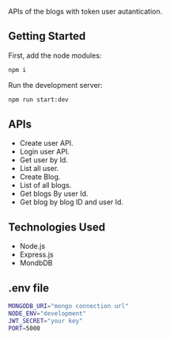 APIs of the blogs with token user autantication.

## Getting Started

First, add the node modules:

```bash
npm i
```

Run the development server:

```bash
npm run start:dev
```

## APIs

- Create user API.
- Login user API.
- Get user by Id.
- List all user.
- Create Blog.
- List of all blogs.
- Get blogs By user Id.
- Get blog by blog ID and user Id.


## Technologies Used

- Node.js 
- Express.js
- MondbDB

## .env file

```bash
MONGODB_URI="mongo connection url"
NODE_ENV="development"
JWT_SECRET="your key"
PORT=5000
```

